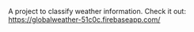 A project to classify weather information. 
Check it out: https://globalweather-51c0c.firebaseapp.com/
